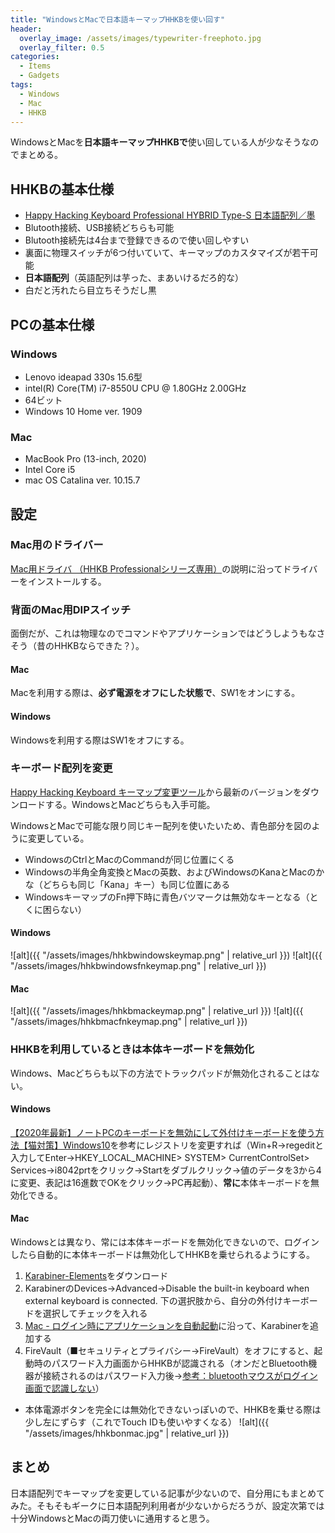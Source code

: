 ```yaml
---
title: "WindowsとMacで日本語キーマップHHKBを使い回す"
header:
  overlay_image: /assets/images/typewriter-freephoto.jpg
  overlay_filter: 0.5
categories:
  - Items
  - Gadgets
tags:
  - Windows
  - Mac
  - HHKB
---
```


WindowsとMacを**日本語キーマップHHKBで**使い回している人が少なそうなのでまとめる。

## HHKBの基本仕様

- [Happy Hacking Keyboard Professional HYBRID Type-S 日本語配列／墨](https://www.pfu.fujitsu.com/direct/hhkb/detail_pd-kb820bs.html)
- Blutooth接続、USB接続どちらも可能
- Blutooth接続先は4台まで登録できるので使い回しやすい
- 裏面に物理スイッチが6つ付いていて、キーマップのカスタマイズが若干可能
- **日本語配列**（英語配列は芋った、まあいけるだろ的な）
- 白だと汚れたら目立ちそうだし黒

## PCの基本仕様

### Windows

- Lenovo ideapad 330s 15.6型
- intel(R) Core(TM) i7-8550U CPU @ 1.80GHz 2.00GHz
- 64ビット
- Windows 10 Home ver. 1909

### Mac

- MacBook Pro (13-inch, 2020)
- Intel Core i5
- mac OS Catalina ver. 10.15.7

## 設定

### Mac用のドライバー

[Mac用ドライバ （HHKB Professionalシリーズ専用）](https://www.pfu.fujitsu.com/hhkeyboard/macdownload.html)の説明に沿ってドライバーをインストールする。

### 背面のMac用DIPスイッチ

面倒だが、これは物理なのでコマンドやアプリケーションではどうしようもなさそう（昔のHHKBならできた？）。

#### Mac

Macを利用する際は、**必ず電源をオフにした状態で**、SW1をオンにする。

#### Windows

Windowsを利用する際はSW1をオフにする。

### キーボード配列を変更

[Happy Hacking Keyboard キーマップ変更ツール](https://happyhackingkb.com/jp/download/)から最新のバージョンをダウンロードする。WindowsとMacどちらも入手可能。

WindowsとMacで可能な限り同じキー配列を使いたいため、青色部分を図のように変更している。

- WindowsのCtrlとMacのCommandが同じ位置にくる
- Windowsの半角全角変換とMacの英数、およびWindowsのKanaとMacのかな（どちらも同じ「Kana」キー）も同じ位置にある
- WindowsキーマップのFn押下時に青色バツマークは無効なキーとなる（とくに困らない）

#### Windows

![alt]({{ "/assets/images/hhkbwindowskeymap.png" | relative_url }})
![alt]({{ "/assets/images/hhkbwindowsfnkeymap.png" | relative_url }})

#### Mac

![alt]({{ "/assets/images/hhkbmackeymap.png" | relative_url }})
![alt]({{ "/assets/images/hhkbmacfnkeymap.png" | relative_url }})

### HHKBを利用しているときは本体キーボードを無効化

Windows、Macどちらも以下の方法でトラックパッドが無効化されることはない。

#### Windows

[【2020年最新】ノートPCのキーボードを無効にして外付けキーボードを使う方法【猫対策】Windows10](https://kourogi565656.blogspot.com/2018/08/pc.html)を参考にレジストリを変更すれば（Win+R→regeditと入力してEnter→HKEY_LOCAL_MACHINE> SYSTEM> CurrentControlSet> Services→i8042prtをクリック→Startをダブルクリック→値のデータを3から4に変更、表記は16進数でOKをクリック→PC再起動）、**常に**本体キーボードを無効化できる。

#### Mac

Windowsとは異なり、常には本体キーボードを無効化できないので、ログインしたら自動的に本体キーボードは無効化してHHKBを乗せられるようにする。

1. [Karabiner-Elements](https://karabiner-elements.pqrs.org/)をダウンロード
1. KarabinerのDevices→Advanced→Disable the built-in keyboard when external keyboard is connected. 下の選択肢から、自分の外付けキーボードを選択してチェックを入れる
1. [Mac - ログイン時にアプリケーションを自動起動](https://pc-karuma.net/mac-app-startup/)に沿って、Karabinerを追加する
1. FireVault（■セキュリティとプライバシー→FireVault）をオフにすると、起動時のパスワード入力画面からHHKBが認識される（オンだとBluetooth機器が接続されるのはパスワード入力後→[参考：bluetoothマウスがログイン画面で認識しない](https://discussionsjapan.apple.com/thread/110198038)）

- 本体電源ボタンを完全には無効化できないっぽいので、HHKBを乗せる際は少し左にずらす（これでTouch IDも使いやすくなる）
  ![alt]({{ "/assets/images/hhkbonmac.jpg" | relative_url }})

## まとめ

日本語配列でキーマップを変更している記事が少ないので、自分用にもまとめてみた。そもそもギークに日本語配列利用者が少ないからだろうが、設定次第では十分WindowsとMacの両刀使いに通用すると思う。
